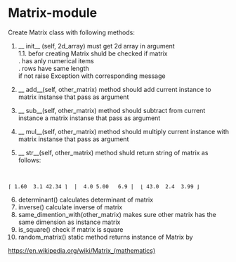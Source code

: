# Matrix-module

Create Matrix class with following methods:

1. __ init__ (self, 2d_array) must get 2d array in argument <br>
1.1. befor creating Matrix shuld be checked if matrix <br>
   . has anly numerical items <br>
   . rows have same length <br>
if not raise Exception with corresponding message <br>

2. __ add__(self, other_matrix) method should add current instance to matrix instanse that pass as argument <br>
3. __ sub__(self, other_matrix) method should subtract from current instance a matrix instanse that pass as argument <br>
4. __ mul__(self, other_matrix) method should multiply current instance with matrix instanse that pass as argument <br>
5. __ str__(self, other_matrix) method shuld return string of matrix as follows: <br>
<br>

`⌈ 1.60  3.1 42.34 ⌉ 
 |  4.0 5.00   6.9 | 
 ⌊ 43.0  2.4  3.99 ⌋ `
 <br> 
 
6. determinant() calculates determinant of matrix <br>
7. inverse() calculate inverse of matrix <br>
8. same_dimention_with(other_matrix) makes sure other matrix has the same dimension as instance matrix <br>
9. is_square() check if matrix is square <br>
10. random_matrix() static method returns instance of Matrix by <br>


https://en.wikipedia.org/wiki/Matrix_(mathematics)
